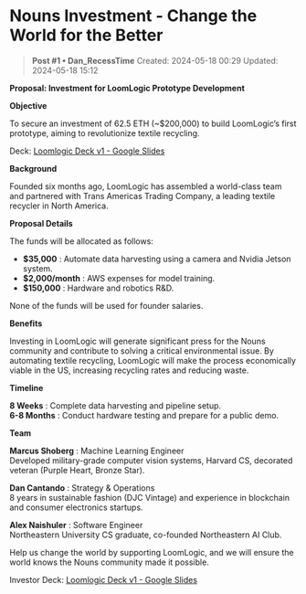 # Nouns Investment - Change the World for the Better

<!-- ✦✦✦ POST START ✦✦✦ -->

> **Post #1 • Dan_RecessTime**
> Created: 2024-05-18 00:29
> Updated: 2024-05-18 15:12

**Proposal: Investment for LoomLogic Prototype Development**

**Objective**

To secure an investment of 62.5 ETH (~$200,000) to build LoomLogic’s first prototype, aiming to revolutionize textile recycling.

Deck: [Loomlogic Deck v1 - Google Slides](https://docs.google.com/presentation/d/1h57cJhRmLWMn1swQ3ADfBCZRPUMIhFCxlI1Z0MF1PM4/edit?usp=sharing)

**Background**

Founded six months ago, LoomLogic has assembled a world-class team and partnered with Trans Americas Trading Company, a leading textile recycler in North America.

**Proposal Details**

The funds will be allocated as follows:

  * **$35,000** : Automate data harvesting using a camera and Nvidia Jetson system.
  * **$2,000/month** : AWS expenses for model training.
  * **$150,000** : Hardware and robotics R&D.



None of the funds will be used for founder salaries.

**Benefits**

Investing in LoomLogic will generate significant press for the Nouns community and contribute to solving a critical environmental issue. By automating textile recycling, LoomLogic will make the process economically viable in the US, increasing recycling rates and reducing waste.

**Timeline**

**8 Weeks** : Complete data harvesting and pipeline setup.  
**6-8 Months** : Conduct hardware testing and prepare for a public demo.

**Team**

**Marcus Shoberg** : Machine Learning Engineer  
Developed military-grade computer vision systems, Harvard CS, decorated veteran (Purple Heart, Bronze Star).

**Dan Cantando** : Strategy & Operations  
8 years in sustainable fashion (DJC Vintage) and experience in blockchain and consumer electronics startups.

**Alex Naishuler** : Software Engineer  
Northeastern University CS graduate, co-founded Northeastern AI Club.

Help us change the world by supporting LoomLogic, and we will ensure the world knows the Nouns community made it possible.

Investor Deck: [Loomlogic Deck v1 - Google Slides](https://docs.google.com/presentation/d/1h57cJhRmLWMn1swQ3ADfBCZRPUMIhFCxlI1Z0MF1PM4/edit?usp=sharing)

<!-- ✦✦✦ POST END ✦✦✦ -->

